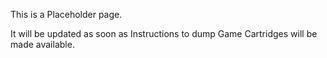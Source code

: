 This is a Placeholder page.

It will be updated as soon as Instructions to dump Game Cartridges will be made available.
